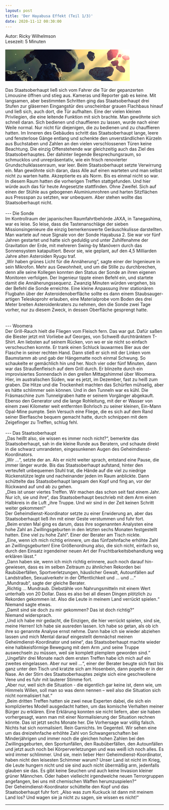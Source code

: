 ```yaml
---
layout: post
title: 'Der Hayabusa Effekt (Teil 1/3)'
date: 2020-11-12 00:30:00
---
```

Autor: Ricky Wilhelmson<br>
Lesezeit: 5 Minuten
<br><br>
![Asteroids](/pic/Asteroids-Sun-400x100.png "Asteroids Sun")
<br><br>
Das Staatsoberhaupt ließ sich vom Fahrer die Tür der gepanzerten Limousine öffnen und stieg aus. Kameras und Reporter gab es keine. Mit langsamen, aber bestimmten Schritten ging das Staatsoberhaupt drei Stufen zur gläsernen Eingangstür des unscheinbar grauen Flachbaus hinauf und ließ sich, auch dort, die Tür aufhalten. Eine der vielen kleinen Privilegien, die eine leitende Funktion mit sich brachte. Man gewöhnte sich schnell daran. Sich bedienen und chauffieren zu lassen, wurde nach einer Weile normal. Nur nicht für diejenigen, die zu bedienen und zu chauffieren hatten. Im Inneren des Gebäudes schritt das Staatsoberhaupt lange, leere und fensterlose Gänge entlang und schenkte den unverständlichen Kürzeln aus Buchstaben und Zahlen an den vielen verschlossenen Türen keine Beachtung. Die einzig Offenstehende war gleichzeitig auch das Ziel des Staatsoberhauptes. Der dahinter liegende Besprechungsraum, so schmucklos und unrepräsentativ, wie ein frisch renovierter Grundschulklassenraum, war leer. Beim Staatsoberhaupt setzte Verwirrung ein. Man gewöhnte sich daran, dass Alle auf einen warteten und man selbst nicht zu warten hatte. Akzeptierte es als Norm. Bis es einmal nicht so war. In diesem Raum hatten die vorherigen Treffen stattgefunden. Und hier würde auch das für heute Angesetzte stattfinden. Ohne Zweifel. Sich auf einen der Stühle aus gebogenen Aluminiumrohren und harten Sitzflächen aus Pressspan zu setzten, war unbequem. Aber stehen wollte das Staatsoberhaupt nicht.
<br><br>
--- Die Sonde<br>
Im Kontrollraum der japanischen Raumfahrtbehörde JAXA, in Tanegashima, war es leise. So leise, dass die Tastenanschläge der sieben Missionsingenieure die einzig bemerkenswerte Geräuschkulisse darstellten. Man wartete auf neue Signale von der Sonde Hayabusa 2. Sie war vor fünf Jahren gestartet und hatte sich geduldig und unter Zuhilfenahme der Gravitation der Erde, mit mehreren Swing-by Manövern durch das Sonnensystem katapultiert. Bevor sie, wie geplant, auf den 4,5 Milliarden Jahre alten Asteroiden Ryugu traf. <br>
„Wir haben grünes Licht für die Annäherung“, sagte einer der Ingenieure in sein Mikrofon. Mehr aus Gewohnheit, und um die Stille zu durchbrechen, denn alle seine Kollegen konnten den Status der Sonde an ihren eigenen Monitoren verfolgen. Der Ingenieur tippte einen Befehl ein,  und startete damit die Annäherungssequenz. Zwanzig Minuten würden vergehen, bis der Befehl die Sonde erreichte. Eine kleine Anpassung ihrer stationären Flugbahn über der Asteroidenoberfläche sollte es dann einem Staubsauger-artigen Teleskoprohr erlauben, eine Materialprobe vom Boden des drei Meter breiten Asteroidenkraters zu nehmen, den die Sonde zwei Tage vorher, nur zu diesem Zweck, in dessen Oberfläche gesprengt hatte.<br>
<br><br>
--- Woomera<br>
Der Grill-Rauch hielt die Fliegen vom Fleisch fern. Das war gut. Dafür saßen die Biester jetzt mit Vorliebe auf Georges, von Schweiß durchtränktem T-Shirt. Am liebsten auf seinem Rücken, von wo er sie nicht so einfach verscheuchen konnte. Er trank einen Schluck lauwarmes Bier aus der Flasche in seiner rechten Hand. Dann stieß er sich mit der Linken vom Baumstamm ab und gab der Hängematte noch einmal Schwung. So schaukelte er gemächlich hin und her. Noch vier oder fünf Minuten, dann war das Straußenfleisch auf dem Grill durch. Er blinzelte durch ein improvisiertes Sonnendach in den grellen Mittagshimmel über Woomera. Hier, im australischen Süden, war es jetzt, im Dezember, fast zu heiß zum graben. Die Hitze und die Trockenheit machten das Schürfen mühselig, aber es hätte schlimmer sein können. Und in den Tunneln war es kühl. Die Fräsmaschine zum Tunnelgraben hatte er seinem Vorgänger abgekauft. Ebenso den Generator und die lange Rohleitung, mit der er Wasser von einem zwei Kilometer weit entfernten Bohrloch zu seiner kleinen, Ein-Mann Opal-Mine pumpte. Sein Versuch eine Fliege, die es sich auf dem Rand seiner Bierflasche bequem gemacht hatte, durch schnippen mit dem Zeigefinger zu Treffen, schlug fehl.
<br><br>
--- Das Staatsoberhaupt<br>
„Das heißt also, sie wissen es immer noch nicht?“, bemerkte das Staatsoberhaupt, sah in die kleine Runde aus Beratern, und schaute direkt in die schwarz umrandeten, eingesunkenen Augen des Geheimdienst-Koordinators.<br>
„Wir …“, setzte der an. Als er nicht weiter sprach, entstand eine Pause, die immer länger wurde. Bis das Staatsoberhaupt aufstand, hinter den verteufelt unbequemen Stuhl trat, die Hände auf die viel zu niedrige Rückenstütze legte und nacheinander jeden im Raum anblickte. Dann schüttelte das Staatsoberhaupt langsam den Kopf und fing an, vor der Rückwand auf und ab zu gehen.<br>
„Dies ist unser viertes Treffen. Wir machen das schon seit fast einem Jahr. Nur ich, sie und ihre“, das Staatsoberhaupt beschrieb mit dem Arm einen Halbkreis in die Luft „ihre Truppe. Und wir sind in der Zeit keinen Schritt weiter gekommen!“<br>
Der Geheimdienst-Koordinator setzte zu einer Erwiderung an, aber das Staatsoberhaupt ließ ihn mit einer Geste verstummen und fuhr fort.<br>
„Beim ersten Mal ging es darum, dass ihre sogenannten Analysten eine hohe Zahl an Zwillingsgeburten in den letzten sechs Monaten festgestellt hatten. Eine viel zu hohe Zahl“. Einer der Berater am Tisch nickte.<br>
„Eine, wenn ich mich richtig erinnere, um das fünfzehnfache erhöhte Zahl an Zwillingsgeburten! Eine Größenordnung also, die sich nicht, einfach so, durch den Einsatz irgendeiner neuen Art der Fruchtbarkeitsbehandlung weg erklären lässt.“<br>
„Dann haben sie, wenn ich mich richtig erinnere, auch noch darauf hin-gewiesen, dass es im selben Zeitraum zu ähnlichen Rekorden bei Raubüberfällen, Sportverletzungen, häuslicher Gewalt, Autounfällen auf Landstraßen, Sexualverkehr in der Öffentlichkeit und … und ...“<br>
„Mundraub“, sagte der gleiche Berater.<br>
„Richtig … Mundraub. Diebstähle von Nahrungsmitteln mit einem Wert unterhalb von 20 Dollar. Dass es also bei all diesen Dingen plötzlich zu Rekorden gekommen ist. Also die Leute in meinem Land verrückt spielen.“<br>
Niemand sagte etwas.<br>
„Damit sind sie doch zu mir gekommen? Das ist doch richtig?“<br>
Niemand widersprach.<br>
„Und ich habe mir gedacht, die Einzigen, die hier verrückt spielen, sind sie, meine Herren! Ich habe sie ausreden lassen. Ich habe so getan, als ob ich ihre so genannte Analyse ernst nehme. Dann habe ich sie wieder abziehen lassen und mich Mental darauf eingestellt demnächst meinen Geheimdienst-Koordinator und seine“, das Staatsoberhaupt machte wieder eine halbkeisförmige Bewegung mit dem Arm „und seine Truppe auswechseln zu müssen, weil sie komplett plemplem geworden sind.“<br>
„Ungefähr drei Monate nach dem ersten Treffen habe ich mich auf ein zweites eingelassen. Aber nur weil ...“, einer der Berater beugte sich fast bis ganz unter den Tisch und kratzte sich am Hosenbein, dann popelte er in der Nase. An der Stirn des Staatsoberhauptes zeigte sich eine geschwollene Vene und es fuhr mit lauterer Stimme fort.<br>
„Aber nur, weil sich die Situation - die eigentlich gar keine ist, denn wie, um Himmels Willen, soll man so was denn nennen – weil also die Situation sich nicht normalisiert hat.“<br>
„Beim dritten Treffen hatten sie zwei neue Experten dabei, die sich ein kompliziertes Modell ausgedacht hatten, um das komische Verhalten meiner Bürger zu erklären. Eine Erklärung konnten sie nicht liefern, aber sie haben vorhergesagt, wann man mit einer Normalisierung der Situation rechnen könnte. Das ist jetzt sechs Monate her. Die Vorhersage war völlig falsch. Nichts hat sich normalisiert. Rein Garnichts. Im Gegenteil. Wir sehen eine um das dreizehnfache erhöhte Zahl von Schwangerschaften bei Minderjährigen und immer noch die gleichen hohen Zahlen bei den Zwillingsgeburten, den Sportunfällen, den Raubüberfällen, den Autounfällen und jetzt auch noch bei Körperverletzungen und was weiß ich noch alles. Es wird immer schlimmer. Und sie, mein lieber Herr Geheimdienst-Koordinator, haben nicht den leisesten Schimmer warum? Unser Land ist nicht im Krieg, die Leute hungern nicht und sie sind auch nicht übermäßig arm, jedenfalls glauben sie das. Es gibt keine Seuchen und auch keine Invasion kleiner grüner Männchen. Oder haben vielleicht irgendwelche neuen Terrorgruppen angefangen, bei uns mit chemischen Waffen herumzuspielen?“ <br>
Der Geheimdienst-Koordinator schüttelte den Kopf und das Staatsoberhaupt fuhr fort: „Also was zum Kuckuck ist dann mit meinem Land los? Und wagen sie ja nicht zu sagen, sie wissen es nicht!“<br>


-----
